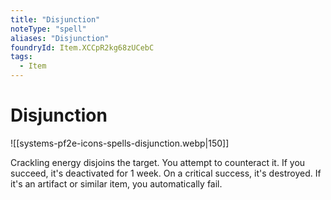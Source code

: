 ```yaml
---
title: "Disjunction"
noteType: "spell"
aliases: "Disjunction"
foundryId: Item.XCCpR2kg68zUCebC
tags:
  - Item
---
```


# Disjunction
![[systems-pf2e-icons-spells-disjunction.webp|150]]

Crackling energy disjoins the target. You attempt to counteract it. If you succeed, it's deactivated for 1 week. On a critical success, it's destroyed. If it's an artifact or similar item, you automatically fail.
